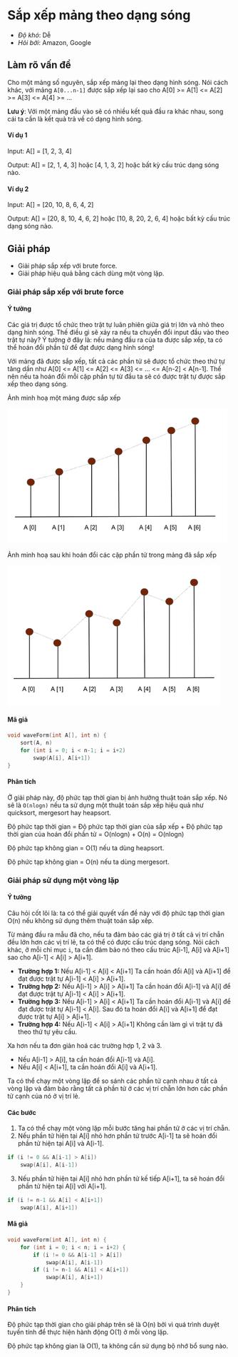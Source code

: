 # Sắp xếp mảng theo dạng sóng

- *Độ khó*: Dễ
- *Hỏi bởi*: Amazon, Google

## Làm rõ vấn đề 

Cho một mảng số nguyên, sắp xếp mảng lại theo dạng hình sóng. Nói cách khác, với mảng `A[0...n-1]` được sắp xếp lại sao cho A[0] >= A[1] <= A[2] >= A[3] <= A[4] >= ...

**Lưu ý**: Với một mảng đầu vào sẽ có nhiều kết quả đầu ra khác nhau, song cái ta cần là kết quả trả về có dạng hình sóng.

#### Ví dụ 1

Input: A[] = [1, 2, 3, 4]

Output: A[] = [2, 1, 4, 3] hoặc [4, 1, 3, 2] hoặc bất kỳ cấu trúc dạng sóng nào.

#### Ví dụ 2

Input: A[] = [20, 10, 8, 6, 4, 2]

Output: A[] = [20, 8, 10, 4, 6, 2] hoặc [10, 8, 20, 2, 6, 4] hoặc bất kỳ cấu trúc dạng sóng nào.

## Giải pháp

- Giải pháp sắp xếp với brute force.
- Giải pháp hiệu quả bằng cách dùng một vòng lặp.

### Giải pháp sắp xếp với brute force

#### Ý tưởng

Các giá trị được tổ chức theo trật tự luân phiên giữa giá trị lớn và nhỏ theo dạng hình sóng. Thế điều gì sẽ xảy ra nếu ta chuyển đổi input đầu vào theo trật tự này? Ý tưởng ở đây là: nếu mảng đầu ra của ta được sắp xếp, ta có thể hoán đổi phần tử để đạt được dạng hình sóng!

Với mảng đã được sắp xếp, tất cả các phần tử sẽ được tổ chức theo thứ tự tăng dần như A[0] <= A[1] <= A[2] <= A[3] <= ... <= A[n-2] < A[n-1]. Thế nên nếu ta hoán đổi mỗi cặp phần tự từ đầu ta sẽ có được trật tự được sắp xếp theo dạng sóng.

Ảnh minh hoạ một mảng được sắp xếp

![](./assets/normal_sort.png)

Ảnh minh hoạ sau khi hoán đổi các cặp phần tử trong mảng đã sắp xếp

![](./assets/waveform_sort.png)

#### Mã giả

```c
void waveForm(int A[], int n) {
    sort(A, n)
    for (int i = 0; i < n-1; i = i+2)
        swap(A[i], A[i+1])
}
```

#### Phân tích

Ở giải pháp này, độ phức tạp thời gian bị ảnh hưởng thuật toán sắp xếp. Nó sẽ là `O(nlogn)` nếu ta sử dụng một thuật toán sắp xếp hiệu quả như quicksort, mergesort hay heapsort.

Độ phức tạp thời gian = Độ phức tạp thời gian của sắp xếp + Độ phức tạp thời gian của hoán đổi phần tử = O(nlogn) + O(n) = O(nlogn)

Độ phức tạp không gian = O(1) nếu ta dùng heapsort.

Độ phức tạp không gian = O(n) nếu ta dùng mergesort.

### Giải pháp sử dụng một vòng lặp

#### Ý tưởng

Câu hỏi cốt lõi là: ta có thể giải quyết vấn đề này với độ phức tạp thời gian O(n) nếu không sử dụng thêm thuật toán sắp xếp. 

Từ mảng đầu ra mẫu đã cho, nếu ta đảm bảo các giá trị ở tất cả vị trí chẵn đều lớn hơn các vị trí lẻ, ta có thể có được cấu trúc dạng sóng. Nói cách khác, ở mỗi chỉ mục `i`, ta cần đảm bảo nó theo cấu trúc A[i-1], A[i] và A[i+1] sao cho A[i-1] < A[i] > A[i+1].

- **Trường hợp 1:** Nếu A[i-1] < A[i] < A[i+1]
    Ta cần hoán đổi A[i] và A[i+1] để đạt được trật tự A[i-1] < A[i] > A[i+1].
- **Trường hợp 2:** Nếu A[i-1] > A[i] > A[i+1]
    Ta cần hoán đổi A[i-1] và A[i] để đạt được trật tự A[i-1] < A[i] > A[i+1].
- **Trường hợp 3:** Nếu A[i-1] > A[i] < A[i+1]
    Ta cần hoán đổi A[i-1] và A[i] để đạt được trật tự A[i-1] < A[i]. Sau đó ta hoán đổi A[i] và A[i+1] để đạt được trật tự A[i] > A[i+1].
- **Trường hợp 4:** Nếu A[i-1] < A[i] > A[i+1]
    Không cần làm gì vì trật tự đã theo thứ tự yêu cầu.

Xa hơn nếu ta đơn giản hoá các trường hợp 1, 2 và 3.

- Nếu A[i-1] > A[i], ta cần hoán đổi A[i-1] và A[i].
- Nếu A[i] < A[i+1], ta cần hoán đổi A[i] và A[i+1].

Ta có thể chạy một vòng lặp để so sánh các phần tử cạnh nhau ở tất cả vòng lặp và đảm bảo rằng tất cả phần tử ở các vị trí chẵn lớn hơn các phần tử cạnh của nó ở vị trí lẻ.

#### Các bước

1. Ta có thể chạy một vòng lặp mỗi bước tăng hai phần tử ở các vị trí chẵn.
2. Nếu phần tử hiện tại A[i] nhỏ hơn phần tử trước A[i-1] ta sẽ hoán đổi phần tử hiện tại A[i] và A[i-1].

```c
if (i != 0 && A[i-1] > A[i])
    swap(A[i], A[i-1])
```

3. Nếu phần tử hiện tại A[i] nhỏ hơn phần tử kế tiếp A[i+1], ta sẽ hoán đổi phần tử hiện tại A[i] với A[i+1].

```c
if (i != n-1 && A[i] < A[i+1])
    swap(A[i], A[i+1])
```

#### Mã giả

```c
void waveForm(int A[], int n) {
    for (int i = 0; i < n; i = i+2) {
        if (i != 0 && A[i-1] > A[i])
            swap(A[i], A[i-1])
        if (i != n-1 && A[i] < A[i+1])
            swap(A[i], A[i+1])
    }
}
```

#### Phân tích

Độ phức tạp thời gian cho giải pháp trên sẽ là O(n) bởi vì quá trình duyệt tuyến tính để thực hiện hành động O(1) ở mỗi vòng lặp.

Độ phức tạp không gian là O(1), ta không cần sử dụng bộ nhớ bổ sung nào.

